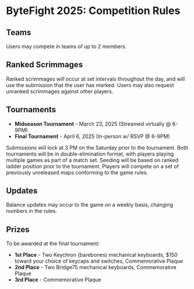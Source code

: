 # ByteFight 2025: Competition Rules

## Teams
Users may compete in teams of up to 2 members.

## Ranked Scrimmages
Ranked scrimmages will occur at set intervals throughout the day, and will use the submission that the user has marked. Users may also request unranked scrimmages against other players.

## Tournaments

* **Midseason Tournament** -  March 23, 2025 (Streamed virtually @ 6-9PM)
* **Final Tournament** - April 6, 2025 (In-person w/ RSVP @ 6-9PM)

Submissions will lock at 3 PM on the Saturday prior to the tournament. Both tournaments will be in double-elimination format, with players playing multiple games as part of a match set. Seeding will be based on ranked ladder position prior to the tournament. Players will compete on a set of previously unreleased maps conforming to the game rules. 

## Updates
Balance updates may occur to the game on a weekly basis, changing numbers in the rules.

## Prizes
To be awarded at the final tournament:

* **1st Place** - Two Keychron (barebones) mechanical keyboards, $150 toward your choice of keycaps and switches, Commemorative Plaque
* **2nd Place** - Two Bridge75 mechanical keyboards, Commemorative Plaque
* **3rd Place** - Commemorative Plaque



